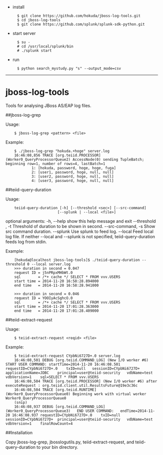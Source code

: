 * install

        $ git clone https://github.com/hokuda/jboss-log-tools.git
        $ cd jboss-log-tools
        $ git clone https://github.com/splunk/splunk-sdk-python.git

* start server

        $ su -
        # cd /usr/local/splunk/bin
        # ./splunk start

* run

        $ python search_mystudy.py "s" --output_mode=csv




-----------

# jboss-log-tools

Tools for analysing JBoss AS/EAP log files.

##jboss-log-grep

Usage:

        $ jboss-log-grep <pattern> <file>

Example:

        $ ./jboss-log-grep "hokuda.+hoge" server.log 
        16:46:08,856 TRACE [org.teiid.PROCESSOR] (Worker0_QueryProcessorQueue2) AccessNode(0) sending TupleBatch; beginning row=1, number of rows=4, lastBatch=1
                1: [hokuda, password, hoge, hoge, fuga]
                2: [user1, password, hoge, null, null]
                3: [user2, password, hoge, null, null]
                4: [user3, password, hoge, null, null]


##teiid-query-duration

Usage:

        teiid-query-duration [-h] [--threshold <sec>] [--src-command]
                            [--splunk | --local <file>]

optional arguments:
  -h, --help            show this help message and exit
  --threshold <sec>, -t <sec>
                        Threshold of duration to be shown in second.
  --src-command, -s     Show src command duration.
  --splunk              Use splunk to feed log.
  --local <file>        Feed local log file. If neither --local and --splunk
                        is not specified, teiid-query-duration feeds log from
                        stdin.


Example:

        [hokuda@localhost jboss-log-tools]$ ./teiid-query-duration --threshold 0 --local server.log 
        >>> duration in second = 0.047
        request ID = j5nPRpxMHbWt.0
        sql        = /*+ cache */ SELECT * FROM vvv.USERS
        start time = 2014-11-20 16:58:28.894000
        end time   = 2014-11-20 16:58:28.941000
        
        >>> duration in second = 0.046
        request ID = YOOIyAcSghcO.0
        sql        = /*+ cache */ SELECT * FROM vvv.USERS
        start time = 2014-11-20 17:01:28.363000
        end time   = 2014-11-20 17:01:28.409000

##teiid-extract-request

Usage:

        $ teiid-extract-request <reqid> <file>

Example:

        $ teiid-extract-request CYpbNi6727D+.0 server.log
        16:46:08,501 DEBUG [org.teiid.COMMAND_LOG] (New I/O worker #6) 	START USER COMMAND:	startTime=2014-11-20 16:46:08.501	requestID=CYpbNi6727D+.0	txID=null	sessionID=CYpbNi6727D+	applicationName=JDBC	principal=user@teiid-security	vdbName=test	vdbVersion=1	sql=SELECT * FROM vvv.USERS
        16:46:08,504 TRACE [org.teiid.PROCESSOR] (New I/O worker #6) after executeRequest : org.teiid.client.util.ResultsFuture@19e3c36c
        16:46:08,504 TRACE [org.teiid.RUNTIME] (Worker0_QueryProcessorQueue0) Beginning work with virtual worker Worker0_QueryProcessorQueue0
        (snip)
        16:46:08,937 DEBUG [org.teiid.COMMAND_LOG] (Worker0_QueryProcessorQueue3) 	END USER COMMAND:	endTime=2014-11-20 16:46:08.937	requestID=CYpbNi6727D+.0	txID=null	sessionID=CYpbNi6727D+	principal=user@teiid-security	vdbName=test	vdbVersion=1	finalRowCount=4


##Installation

Copy jboss-log-grep, jbosslogutils.py, teiid-extract-request, and teiid-query-duration to your bin directory.
